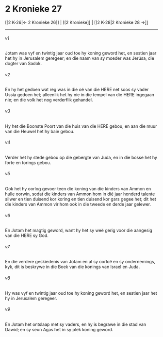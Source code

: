 # 2 Kronieke 27

[[2 K-26|← 2 Kronieke 26]] | [[2 Kronieke]] | [[2 K-28|2 Kronieke 28 →]]
***

###### v1
Jotam was vyf en twintig jaar oud toe hy koning geword het, en sestien jaar het hy in Jerusalem geregeer; en die naam van sy moeder was Jerúsa, die dogter van Sadok. 
###### v2
En hy het gedoen wat reg was in die oë van die HERE net soos sy vader Ussía gedoen het; alleenlik het hy nie in die tempel van die HERE ingegaan nie; en die volk het nog verderflik gehandel. 
###### v3
Hy het die Boonste Poort van die huis van die HERE gebou, en aan die muur van die Heuwel het hy baie gebou. 
###### v4
Verder het hy stede gebou op die gebergte van Juda, en in die bosse het hy forte en torings gebou. 
###### v5
Ook het hy oorlog gevoer teen die koning van die kinders van Ammon en hulle oorwin, sodat die kinders van Ammon hom in dié jaar honderd talente silwer en tien duisend kor koring en tien duisend kor gars gegee het; dit het die kinders van Ammon vir hom ook in die tweede en derde jaar gelewer. 
###### v6
En Jotam het magtig geword, want hy het sy weë gerig voor die aangesig van die HERE sy God. 
###### v7
En die verdere geskiedenis van Jotam en al sy oorloë en sy ondernemings, kyk, dit is beskrywe in die Boek van die konings van Israel en Juda. 
###### v8
Hy was vyf en twintig jaar oud toe hy koning geword het, en sestien jaar het hy in Jerusalem geregeer. 
###### v9
En Jotam het ontslaap met sy vaders, en hy is begrawe in die stad van Dawid; en sy seun Agas het in sy plek koning geword. 
